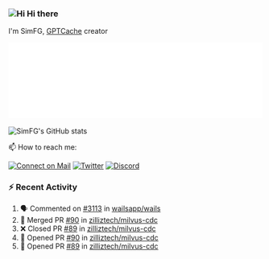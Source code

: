 ### <img src='https://qpluspicture.oss-cn-beijing.aliyuncs.com/6LjjQA/Hi.gif' alt='Hi' width="24"/> Hi there

I'm SimFG, [GPTCache](https://github.com/zilliztech/GPTCache) creator

![Metrics 👋](/metrics.plugin.followup.user.svg)

![SimFG's GitHub stats](https://github-readme-stats.vercel.app/api?username=SimFG&show_icons=true&theme=radical&count_private=true)

📫 How to reach me:

[![Connect on Mail](https://img.shields.io/badge/Ask%20me-anything-1abc9c.svg)](mailto:1142838399@qq.com)
[![Twitter](https://img.shields.io/twitter/follow/FogSim?style=social)](https://twitter.com/FogSim)
[![Discord](https://img.shields.io/discord/1092648432495251507?label=Discord&logo=discord)](https://discord.gg/Q8C6WEjSWV)

### :zap: Recent Activity

<!--START_SECTION:activity-->
1. 🗣 Commented on [#3113](https://github.com/wailsapp/wails/issues/3113) in [wailsapp/wails](https://github.com/wailsapp/wails)
2. 🎉 Merged PR [#90](https://github.com/zilliztech/milvus-cdc/pull/90) in [zilliztech/milvus-cdc](https://github.com/zilliztech/milvus-cdc)
3. ❌ Closed PR [#89](https://github.com/zilliztech/milvus-cdc/pull/89) in [zilliztech/milvus-cdc](https://github.com/zilliztech/milvus-cdc)
4. 💪 Opened PR [#90](https://github.com/zilliztech/milvus-cdc/pull/90) in [zilliztech/milvus-cdc](https://github.com/zilliztech/milvus-cdc)
5. 💪 Opened PR [#89](https://github.com/zilliztech/milvus-cdc/pull/89) in [zilliztech/milvus-cdc](https://github.com/zilliztech/milvus-cdc)
<!--END_SECTION:activity-->

